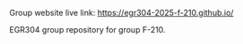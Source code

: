 Group website live link:
https://egr304-2025-f-210.github.io/

EGR304 group repository for group F-210.